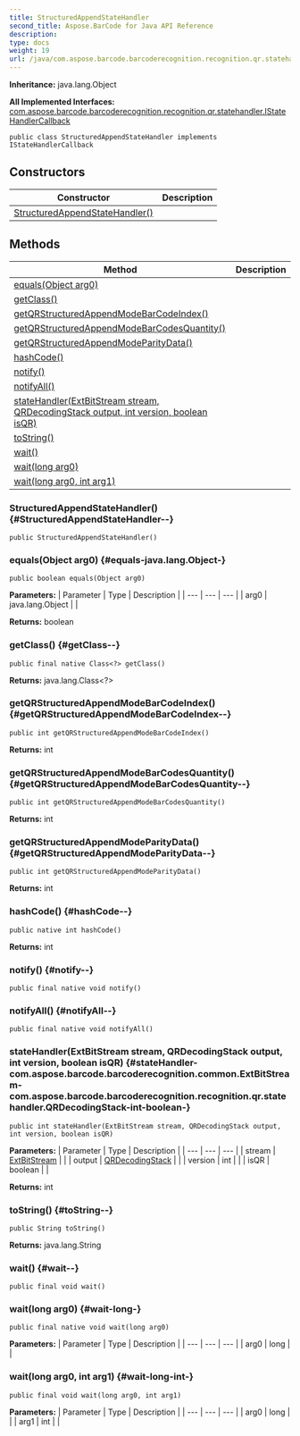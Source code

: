 ```yaml
---
title: StructuredAppendStateHandler
second_title: Aspose.BarCode for Java API Reference
description: 
type: docs
weight: 19
url: /java/com.aspose.barcode.barcoderecognition.recognition.qr.statehandler/structuredappendstatehandler/
---
```

**Inheritance:**
java.lang.Object

**All Implemented Interfaces:**
[com.aspose.barcode.barcoderecognition.recognition.qr.statehandler.IStateHandlerCallback](../../com.aspose.barcode.barcoderecognition.recognition.qr.statehandler/istatehandlercallback)
```
public class StructuredAppendStateHandler implements IStateHandlerCallback
```
## Constructors

| Constructor | Description |
| --- | --- |
| [StructuredAppendStateHandler()](#StructuredAppendStateHandler--) |  |
## Methods

| Method | Description |
| --- | --- |
| [equals(Object arg0)](#equals-java.lang.Object-) |  |
| [getClass()](#getClass--) |  |
| [getQRStructuredAppendModeBarCodeIndex()](#getQRStructuredAppendModeBarCodeIndex--) |  |
| [getQRStructuredAppendModeBarCodesQuantity()](#getQRStructuredAppendModeBarCodesQuantity--) |  |
| [getQRStructuredAppendModeParityData()](#getQRStructuredAppendModeParityData--) |  |
| [hashCode()](#hashCode--) |  |
| [notify()](#notify--) |  |
| [notifyAll()](#notifyAll--) |  |
| [stateHandler(ExtBitStream stream, QRDecodingStack output, int version, boolean isQR)](#stateHandler-com.aspose.barcode.barcoderecognition.common.ExtBitStream-com.aspose.barcode.barcoderecognition.recognition.qr.statehandler.QRDecodingStack-int-boolean-) |  |
| [toString()](#toString--) |  |
| [wait()](#wait--) |  |
| [wait(long arg0)](#wait-long-) |  |
| [wait(long arg0, int arg1)](#wait-long-int-) |  |
### StructuredAppendStateHandler() {#StructuredAppendStateHandler--}
```
public StructuredAppendStateHandler()
```


### equals(Object arg0) {#equals-java.lang.Object-}
```
public boolean equals(Object arg0)
```




**Parameters:**
| Parameter | Type | Description |
| --- | --- | --- |
| arg0 | java.lang.Object |  |

**Returns:**
boolean
### getClass() {#getClass--}
```
public final native Class<?> getClass()
```




**Returns:**
java.lang.Class<?>
### getQRStructuredAppendModeBarCodeIndex() {#getQRStructuredAppendModeBarCodeIndex--}
```
public int getQRStructuredAppendModeBarCodeIndex()
```




**Returns:**
int
### getQRStructuredAppendModeBarCodesQuantity() {#getQRStructuredAppendModeBarCodesQuantity--}
```
public int getQRStructuredAppendModeBarCodesQuantity()
```




**Returns:**
int
### getQRStructuredAppendModeParityData() {#getQRStructuredAppendModeParityData--}
```
public int getQRStructuredAppendModeParityData()
```




**Returns:**
int
### hashCode() {#hashCode--}
```
public native int hashCode()
```




**Returns:**
int
### notify() {#notify--}
```
public final native void notify()
```




### notifyAll() {#notifyAll--}
```
public final native void notifyAll()
```




### stateHandler(ExtBitStream stream, QRDecodingStack output, int version, boolean isQR) {#stateHandler-com.aspose.barcode.barcoderecognition.common.ExtBitStream-com.aspose.barcode.barcoderecognition.recognition.qr.statehandler.QRDecodingStack-int-boolean-}
```
public int stateHandler(ExtBitStream stream, QRDecodingStack output, int version, boolean isQR)
```




**Parameters:**
| Parameter | Type | Description |
| --- | --- | --- |
| stream | [ExtBitStream](../../com.aspose.barcode.barcoderecognition.common/extbitstream) |  |
| output | [QRDecodingStack](../../com.aspose.barcode.barcoderecognition.recognition.qr.statehandler/qrdecodingstack) |  |
| version | int |  |
| isQR | boolean |  |

**Returns:**
int
### toString() {#toString--}
```
public String toString()
```




**Returns:**
java.lang.String
### wait() {#wait--}
```
public final void wait()
```




### wait(long arg0) {#wait-long-}
```
public final native void wait(long arg0)
```




**Parameters:**
| Parameter | Type | Description |
| --- | --- | --- |
| arg0 | long |  |

### wait(long arg0, int arg1) {#wait-long-int-}
```
public final void wait(long arg0, int arg1)
```




**Parameters:**
| Parameter | Type | Description |
| --- | --- | --- |
| arg0 | long |  |
| arg1 | int |  |

